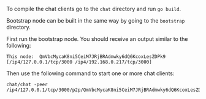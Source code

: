 To compile the chat clients go to the `chat` directory and run `go build`.

Bootstrap node can be built in the same way by going to the `bootstrap` directory.

First run the bootstrap node. You should receive an output similar to the following:
```
This node:  QmVbcMycaK8ni5CeiM7JRjBRAdmwky6dQ6KcoxLesZDPk9   [/ip4/127.0.0.1/tcp/3000 /ip4/192.168.0.217/tcp/3000]
```

Then use the following command to start one or more chat clients:
```
chat/chat -peer /ip4/127.0.0.1/tcp/3000/p2p/QmVbcMycaK8ni5CeiM7JRjBRAdmwky6dQ6KcoxLesZDPk9
```

